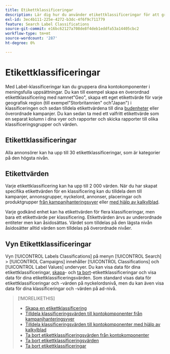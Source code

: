 ```yaml
---
title: Etikettklassificeringar
description: Lär dig hur du använder etikettklassificeringar för att gruppera dina kontokomponenter.
exl-id: 3ec4b111-225e-4272-b3dc-4f6f9c711779
feature: Search Label Classifications
source-git-commit: e16bc62127a708de8f4deb1eddfa53a14405cbc2
workflow-type: tm+mt
source-wordcount: '287'
ht-degree: 0%

---
```


# Etikettklassificeringar

Med Label-klassificeringar kan du gruppera dina kontokomponenter i meningsfulla uppsättningar. Du kan till exempel skapa en överordnad etikettklassificering med namnet&quot;Geo&quot;, skapa ett eget etikettvärde för varje geografisk region (till exempel&quot;Storbritannien&quot; och&quot;Japan&quot;) i klassificeringen och sedan tilldela etikettvärdena till dina [budenheter](/help/search-social-commerce/glossary.md#a-b) eller överordnade kampanjer. Du kan sedan ta med ett valfritt etikettvärde som en separat kolumn i dina vyer och rapporter och skicka rapporter till olika klassificeringsgrupper och värden.

## Etikettklassificeringar

Alla annonsörer kan ha upp till 30 etikettklassificeringar, som är kategorier på den högsta nivån.

## Etikettvärden

Varje etikettklassificering kan ha upp till 2 000 värden. När du har skapat specifika etikettvärden för en klassificering kan du tilldela dem till kampanjer, annonsgrupper, nyckelord, annonser, placeringar och produktgrupper [ från kampanjhanteringsvyer](classification-values-assign-campaign-management.md) eller [med hjälp av kalkylblad](classification-values-assign-bulksheets.md).

Varje godkänd enhet kan ha etikettvärden för flera klassificeringar, men bara ett etikettvärde per klassificering. Etikettvärden ärvs av underordnade entiteter men kan åsidosättas. Värdet som tilldelas på den lägsta nivån åsidosätter alltid värden som tilldelas på överordnade nivåer.

## Vyn Etikettklassificeringar

Vyn [!UICONTROL Labels Classifications] på menyn [!UICONTROL Search] > [!UICONTROL Campaigns] innehåller [!UICONTROL Classifications] och [!UICONTROL Label Values] undervyer. Du kan visa data för dina etikettklassificeringar, [skapa](classification-create.md)- och [ta bort](classification-delete.md)-etikettklassificeringar och visa data för dina etikettklassificeringsvärden. Som standard visas data för etikettklassificeringar och -värden på nyckelordsnivå, men du kan även visa data för dina klassificeringar och -värden på ad-nivå.

>[!MORELIKETHIS]
>
>* [Skapa en etikettklassificering](classification-create.md)
>* [Tilldela klassificeringsvärden till kontokomponenter från kampanjhanteringsvyer](classification-values-assign-campaign-management.md)
>* [Tilldela klassificeringsvärden till kontokomponenter med hjälp av kalkylblad](classification-values-assign-bulksheets.md)
>* [Ta bort etikettklassificeringsvärden från kontokomponenter](classification-values-remove.md)
>* [Ta bort etikettklassificeringsvärden](classification-values-delete.md)
>* [Ta bort etikettklassificeringar](classification-delete.md)

